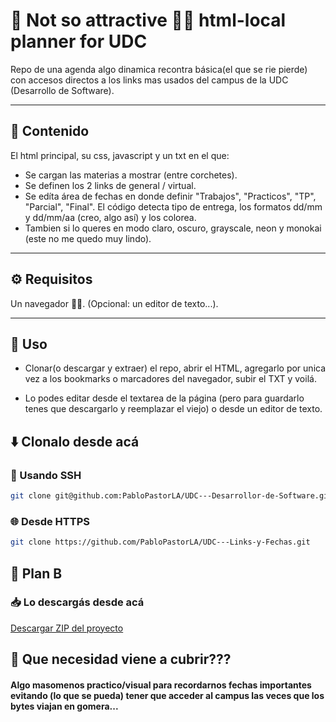 # 📘 Not so attractive 🤦‍♂️ html-local planner for UDC

Repo de una agenda algo dinamica recontra básica(el que se rie pierde) con accesos directos a los links mas usados del campus de la UDC (Desarrollo de Software).

---

## 📂 Contenido

El html principal, su css, javascript y un txt en el que:

- Se cargan las materias a mostrar (entre corchetes).
- Se definen los 2 links de general / virtual.
- Se edíta área de fechas en donde definir "Trabajos", "Practicos", "TP", "Parcial", "Final". El código detecta tipo de entrega, los formatos dd/mm y dd/mm/aa (creo, algo así) y los colorea.
- Tambien si lo queres en modo claro, oscuro, grayscale, neon y monokai (este no me quedo muy lindo).

---

## ⚙️ Requisitos

Un navegador 🤷‍♂️.
(Opcional: un editor de texto...).

---

## 🚀 Uso

- Clonar(o descargar y extraer) el repo, abrir el HTML, agregarlo por unica vez a los bookmarks o marcadores del navegador, subir el TXT y voilá.

- Lo podes editar desde el textarea de la página (pero para guardarlo tenes que descargarlo y reemplazar el viejo) o desde un editor de texto.


## ⬇️ Clonalo desde acá

### 🔑 Usando SSH
```bash
git clone git@github.com:PabloPastorLA/UDC---Desarrollor-de-Software.git
```

### 🌐 Desde HTTPS
```bash
git clone https://github.com/PabloPastorLA/UDC---Links-y-Fechas.git
```

## 🔄 Plan B

### 📥 Lo descargás desde acá

[Descargar ZIP del proyecto](https://github.com/PabloPastorLA/UDC---Links-y-Fechas/archive/refs/heads/master.zip)

## 🔄 Que necesidad viene a cubrir???

#### Algo masomenos practico/visual para recordarnos fechas importantes evitando (lo que se pueda) tener que acceder al campus las veces que los bytes viajan en gomera...

